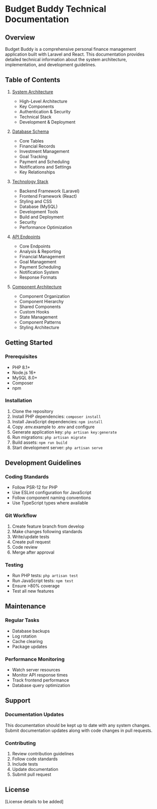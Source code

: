 # Budget Buddy Technical Documentation

## Overview
Budget Buddy is a comprehensive personal finance management application built with Laravel and React. This documentation provides detailed technical information about the system architecture, implementation, and development guidelines.

## Table of Contents

1. [System Architecture](1-system-architecture.md)
   - High-Level Architecture
   - Key Components
   - Authentication & Security
   - Technical Stack
   - Development & Deployment

2. [Database Schema](2-database-schema.md)
   - Core Tables
   - Financial Records
   - Investment Management
   - Goal Tracking
   - Payment and Scheduling
   - Notifications and Settings
   - Key Relationships

3. [Technology Stack](3-technology-stack.md)
   - Backend Framework (Laravel)
   - Frontend Framework (React)
   - Styling and CSS
   - Database (MySQL)
   - Development Tools
   - Build and Deployment
   - Security
   - Performance Optimization

4. [API Endpoints](4-api-endpoints.md)
   - Core Endpoints
   - Analysis & Reporting
   - Financial Management
   - Goal Management
   - Payment Scheduling
   - Notification System
   - Response Formats

5. [Component Architecture](5-component-architecture.md)
   - Component Organization
   - Component Hierarchy
   - Shared Components
   - Custom Hooks
   - State Management
   - Component Patterns
   - Styling Architecture

## Getting Started

### Prerequisites
- PHP 8.1+
- Node.js 16+
- MySQL 8.0+
- Composer
- npm

### Installation
1. Clone the repository
2. Install PHP dependencies: `composer install`
3. Install JavaScript dependencies: `npm install`
4. Copy .env.example to .env and configure
5. Generate application key: `php artisan key:generate`
6. Run migrations: `php artisan migrate`
7. Build assets: `npm run build`
8. Start development server: `php artisan serve`

## Development Guidelines

### Coding Standards
- Follow PSR-12 for PHP
- Use ESLint configuration for JavaScript
- Follow component naming conventions
- Use TypeScript types where available

### Git Workflow
1. Create feature branch from develop
2. Make changes following standards
3. Write/update tests
4. Create pull request
5. Code review
6. Merge after approval

### Testing
- Run PHP tests: `php artisan test`
- Run JavaScript tests: `npm test`
- Ensure >80% coverage
- Test all new features

## Maintenance

### Regular Tasks
- Database backups
- Log rotation
- Cache clearing
- Package updates

### Performance Monitoring
- Watch server resources
- Monitor API response times
- Track frontend performance
- Database query optimization

## Support

### Documentation Updates
This documentation should be kept up to date with any system changes. Submit documentation updates along with code changes in pull requests.

### Contributing
1. Review contribution guidelines
2. Follow code standards
3. Include tests
4. Update documentation
5. Submit pull request

## License
[License details to be added]